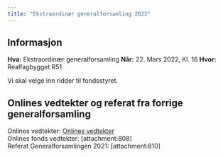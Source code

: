 ```yaml
---
title: "Ekstraordinær generalforsamling 2022"
---
```


## Informasjon

**Hva:** Ekstraordinær generalforsamling
**Når:** 22. Mars 2022, Kl. 16
**Hvor:** Realfagbygget R51

Vi skal velge inn ridder til fondsstyret.

## Onlines vedtekter og referat fra forrige generalforsamling 
Onlines vedtekter: [Onlines vedtekter](https://github.com/dotkom/Onlines_Vedtekter/blob/master/vedtekter.adoc)  
Onlines fonds vedtekter: [attachment:808]  
Referat Generalforsamlingen 2021: [attachment:810]